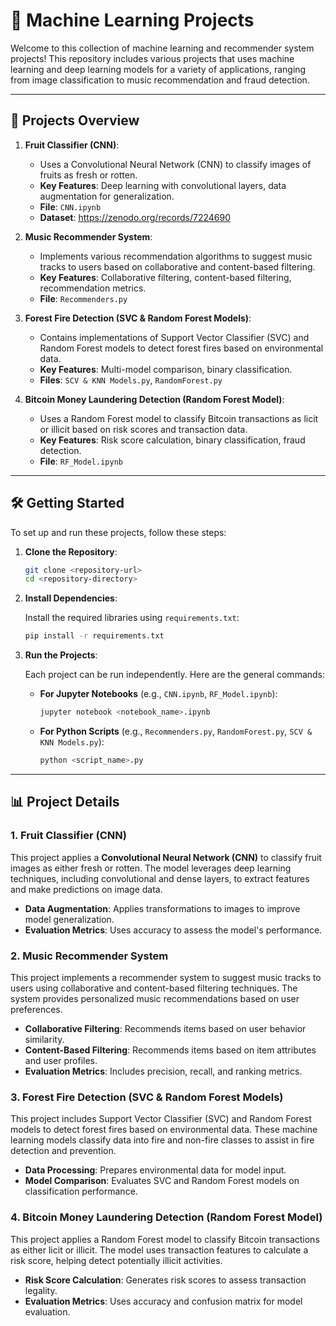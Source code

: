 
# 🧠 Machine Learning Projects

Welcome to this collection of machine learning and recommender system projects! This repository includes various projects that uses machine learning and deep learning models for a variety of applications, ranging from image classification to music recommendation and fraud detection.

---

## 📂 Projects Overview

1. **Fruit Classifier (CNN)**:
   - Uses a Convolutional Neural Network (CNN) to classify images of fruits as fresh or rotten.
   - **Key Features**: Deep learning with convolutional layers, data augmentation for generalization.
   - **File**: `CNN.ipynb`
   - **Dataset**: https://zenodo.org/records/7224690

2. **Music Recommender System**:
   - Implements various recommendation algorithms to suggest music tracks to users based on collaborative and content-based filtering.
   - **Key Features**: Collaborative filtering, content-based filtering, recommendation metrics.
   - **File**: `Recommenders.py`

3. **Forest Fire Detection (SVC & Random Forest Models)**:
   - Contains implementations of Support Vector Classifier (SVC) and Random Forest models to detect forest fires based on environmental data.
   - **Key Features**: Multi-model comparison, binary classification.
   - **Files**: `SCV & KNN Models.py`, `RandomForest.py`

4. **Bitcoin Money Laundering Detection (Random Forest Model)**:
   - Uses a Random Forest model to classify Bitcoin transactions as licit or illicit based on risk scores and transaction data.
   - **Key Features**: Risk score calculation, binary classification, fraud detection.
   - **File**: `RF_Model.ipynb`

---

## 🛠 Getting Started

To set up and run these projects, follow these steps:

1. **Clone the Repository**:

   ```bash
   git clone <repository-url>
   cd <repository-directory>
   ```

2. **Install Dependencies**:

   Install the required libraries using `requirements.txt`:

   ```bash
   pip install -r requirements.txt
   ```

3. **Run the Projects**:

   Each project can be run independently. Here are the general commands:

   - **For Jupyter Notebooks** (e.g., `CNN.ipynb`, `RF_Model.ipynb`):
     ```bash
     jupyter notebook <notebook_name>.ipynb
     ```

   - **For Python Scripts** (e.g., `Recommenders.py`, `RandomForest.py`, `SCV & KNN Models.py`):
     ```bash
     python <script_name>.py
     ```

---

## 📊 Project Details

### 1. Fruit Classifier (CNN)

This project applies a **Convolutional Neural Network (CNN)** to classify fruit images as either fresh or rotten. The model leverages deep learning techniques, including convolutional and dense layers, to extract features and make predictions on image data.

- **Data Augmentation**: Applies transformations to images to improve model generalization.
- **Evaluation Metrics**: Uses accuracy to assess the model's performance.

### 2. Music Recommender System

This project implements a recommender system to suggest music tracks to users using collaborative and content-based filtering techniques. The system provides personalized music recommendations based on user preferences.

- **Collaborative Filtering**: Recommends items based on user behavior similarity.
- **Content-Based Filtering**: Recommends items based on item attributes and user profiles.
- **Evaluation Metrics**: Includes precision, recall, and ranking metrics.

### 3. Forest Fire Detection (SVC & Random Forest Models)

This project includes Support Vector Classifier (SVC) and Random Forest models to detect forest fires based on environmental data. These machine learning models classify data into fire and non-fire classes to assist in fire detection and prevention.

- **Data Processing**: Prepares environmental data for model input.
- **Model Comparison**: Evaluates SVC and Random Forest models on classification performance.

### 4. Bitcoin Money Laundering Detection (Random Forest Model)

This project applies a Random Forest model to classify Bitcoin transactions as either licit or illicit. The model uses transaction features to calculate a risk score, helping detect potentially illicit activities.

- **Risk Score Calculation**: Generates risk scores to assess transaction legality.
- **Evaluation Metrics**: Uses accuracy and confusion matrix for model evaluation.
